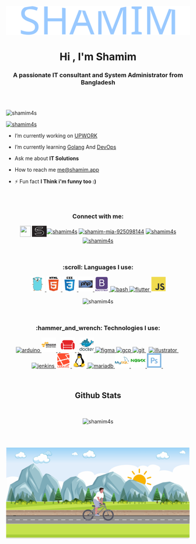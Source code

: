 <a href="https://www.shamim.app" target="_blank"><p align="center">  <img src="https://raw.githubusercontent.com/shamim4s/storage/master/tempfiles/assets/shamim.svg" alt="shamim4s" /> </a>

<h1 align="center">Hi , I'm Shamim</h1>
<h3 align="center">A passionate IT consultant and System Administrator from Bangladesh</h3>
<br />
<br />
<p align="left"> <img src="https://komarev.com/ghpvc/?username=shamim4s&label=Profile%20views&color=0e75b6&style=flat" alt="shamim4s" /> </p>

<p align="left"> <a href="https://twitter.com/shamim4s" target="blank"><img src="https://img.shields.io/twitter/follow/shamim4s?logo=twitter&style=for-the-badge" alt="shamim4s" /></a> </p>

- I’m currently working on [UPWORK](https://www.upwork.com/freelancers/~0126a9e3ea476741d8)

- I’m currently learning [Golang](https://golang.org/) And [DevOps](https://www.google.com/search?q=DevOps)

- Ask me about **IT Solutions**

- How to reach me [me@shamim.app](mailto:me@shamim.app)

- ⚡ Fun fact **I Think i'm funny too :)**

<br /><br />

<h3 align="center">Connect with me:</h3>
<p align="center"><a href="mailto:me@shamim.app" target="blank"><img align="center" src="https://www.pngkey.com/png/full/84-840977_email-png-icon.png" height="30" width="30"/></a>&nbsp;<a href="https://shamim.app" target="blank"><img align="center" src="https://raw.githubusercontent.com/shamim4s/shamim4s/master/logo-s.jpg" height="30" width="40" /></a><a href="https://twitter.com/shamim4s" target="blank"><img align="center" src="https://raw.githubusercontent.com/rahuldkjain/github-profile-readme-generator/master/src/images/icons/Social/twitter.svg" alt="shamim4s" height="30" width="40" /></a>
<a href="https://linkedin.com/in/shamim-mia-925098144" target="blank"><img align="center" src="https://raw.githubusercontent.com/rahuldkjain/github-profile-readme-generator/master/src/images/icons/Social/linked-in-alt.svg" alt="shamim-mia-925098144" height="30" width="40" /></a>
<a href="https://fb.com/shamim4s" target="blank"><img align="center" src="https://raw.githubusercontent.com/rahuldkjain/github-profile-readme-generator/master/src/images/icons/Social/facebook.svg" alt="shamim4s" height="30" width="40" /></a>
<a href="https://instagram.com/shamim4s" target="blank"><img align="center" src="https://raw.githubusercontent.com/rahuldkjain/github-profile-readme-generator/master/src/images/icons/Social/instagram.svg" alt="shamim4s" height="30" width="40" /></a>
</p>


<br />


<h3 align="center">:scroll: Languages I use:</h3>
<p align="center"><a href="https://golang.org" target="_blank"> <img src="https://raw.githubusercontent.com/devicons/devicon/master/icons/go/go-original.svg" alt="go" width="40" height="40"/> </a><a href="https://www.w3.org/html/" target="_blank"> <img src="https://raw.githubusercontent.com/devicons/devicon/master/icons/html5/html5-original-wordmark.svg" alt="html5" width="40" height="40"/> </a><a href="https://www.w3schools.com/css/" target="_blank"> <img src="https://raw.githubusercontent.com/devicons/devicon/master/icons/css3/css3-original-wordmark.svg" alt="css3" width="40" height="40"/> </a><a href="https://www.php.net" target="_blank"> <img src="https://raw.githubusercontent.com/devicons/devicon/master/icons/php/php-original.svg" alt="php" width="40" height="40"/> </a><a href="https://getbootstrap.com" target="_blank"> <img src="https://raw.githubusercontent.com/devicons/devicon/master/icons/bootstrap/bootstrap-plain-wordmark.svg" alt="bootstrap" width="40" height="40"/> </a><a href="https://www.gnu.org/software/bash/" target="_blank"> <img src="https://www.vectorlogo.zone/logos/gnu_bash/gnu_bash-icon.svg" alt="bash" width="40" height="40"/> </a><a href="https://flutter.dev" target="_blank"> <img src="https://www.vectorlogo.zone/logos/flutterio/flutterio-icon.svg" alt="flutter" width="40" height="40"/> </a><a href="https://developer.mozilla.org/en-US/docs/Web/JavaScript" target="_blank"> <img src="https://raw.githubusercontent.com/devicons/devicon/master/icons/javascript/javascript-original.svg" alt="javascript" width="40" height="40"/> </a></p>

<p align="center"><img align="center" src="https://github-readme-stats.vercel.app/api/top-langs?username=shamim4s&show_icons=true&locale=en&layout=compact" alt="shamim4s" /></p>

<br />



<h3 align="center">:hammer_and_wrench: Technologies I use:</h3>
<p align="center"> <a href="https://www.arduino.cc/" target="_blank"> <img src="https://cdn.worldvectorlogo.com/logos/arduino-1.svg" alt="arduino" width="40" height="40"/> </a> <a href="https://aws.amazon.com" target="_blank"> <img src="https://raw.githubusercontent.com/devicons/devicon/master/icons/amazonwebservices/amazonwebservices-original-wordmark.svg" alt="aws" width="40" height="40"/> </a>  <a href="https://couchdb.apache.org/" target="_blank"> <img src="https://raw.githubusercontent.com/devicons/devicon/0d6c64dbbf311879f7d563bfc3ccf559f9ed111c/icons/couchdb/couchdb-original.svg" alt="couchdb" width="40" height="40"/> </a>  <a href="https://www.docker.com/" target="_blank"> <img src="https://raw.githubusercontent.com/devicons/devicon/master/icons/docker/docker-original-wordmark.svg" alt="docker" width="40" height="40"/> </a> <a href="https://www.figma.com/" target="_blank"> <img src="https://www.vectorlogo.zone/logos/figma/figma-icon.svg" alt="figma" width="40" height="40"/> </a> <a href="https://cloud.google.com" target="_blank"> <img src="https://www.vectorlogo.zone/logos/google_cloud/google_cloud-icon.svg" alt="gcp" width="40" height="40"/> </a> <a href="https://git-scm.com/" target="_blank"> <img src="https://www.vectorlogo.zone/logos/git-scm/git-scm-icon.svg" alt="git" width="40" height="40"/> </a>   <a href="https://www.adobe.com/in/products/illustrator.html" target="_blank"> <img src="https://www.vectorlogo.zone/logos/adobe_illustrator/adobe_illustrator-icon.svg" alt="illustrator" width="40" height="40"/> </a>  <a href="https://www.jenkins.io" target="_blank"> <img src="https://www.vectorlogo.zone/logos/jenkins/jenkins-icon.svg" alt="jenkins" width="40" height="40"/> </a> <a href="https://laravel.com/" target="_blank"> <img src="https://raw.githubusercontent.com/devicons/devicon/master/icons/laravel/laravel-plain-wordmark.svg" alt="laravel" width="40" height="40"/> </a> <a href="https://www.linux.org/" target="_blank"> <img src="https://raw.githubusercontent.com/devicons/devicon/master/icons/linux/linux-original.svg" alt="linux" width="40" height="40"/> </a> <a href="https://mariadb.org/" target="_blank"> <img src="https://www.vectorlogo.zone/logos/mariadb/mariadb-icon.svg" alt="mariadb" width="40" height="40"/> </a> <a href="https://www.mysql.com/" target="_blank"> <img src="https://raw.githubusercontent.com/devicons/devicon/master/icons/mysql/mysql-original-wordmark.svg" alt="mysql" width="40" height="40"/> </a> <a href="https://www.nginx.com" target="_blank"> <img src="https://raw.githubusercontent.com/devicons/devicon/master/icons/nginx/nginx-original.svg" alt="nginx" width="40" height="40"/> </a> <a href="https://www.photoshop.com/en" target="_blank"> <img src="https://raw.githubusercontent.com/devicons/devicon/master/icons/photoshop/photoshop-line.svg" alt="photoshop" width="40" height="40"/> </a>  </p>
<br />

<h2 align="center">Github Stats</h2>
<p align="center> <img  align="center" src="https://github-readme-stats.vercel.app/api?username=shamim4s&amp;show_icons=true&amp;count_private=true&amp;hide_border=true" /></p>

<br />
<p align="center"><img align="center" src="https://github-readme-streak-stats.herokuapp.com/?user=shamim4s&" alt="shamim4s" /></p>
<br />
<br />





<a href="https://www.shamim.app" target="_blank"><img src="https://raw.githubusercontent.com/shamim4s/storage/master/tempfiles/Newfolder/shamimcycle.svg" alt="shamim4s" /></a>                                                                                                                                       
                                                                                                                                                   



